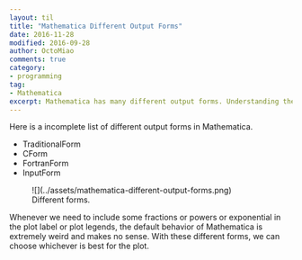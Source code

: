 ```yaml
---
layout: til
title: "Mathematica Different Output Forms"
date: 2016-11-28
modified: 2016-09-28
author: OctoMiao
comments: true
category:
- programming
tag:
- Mathematica
excerpt: Mathematica has many different output forms. Understanding them is extremely helpful when making plots.
---
```



Here is a incomplete list of different output forms in Mathematica.

* TraditionalForm
* CForm
* FortranForm
* InputForm



<figure markdown="1">
![](../assets/mathematica-different-output-forms.png)
<figcaption>
Different forms.
</figcaption>
</figure>


Whenever we need to include some fractions or powers or exponential in the plot label or plot legends, the default behavior of Mathematica is extremely weird and makes no sense. With these different forms, we can choose whichever is best for the plot.
